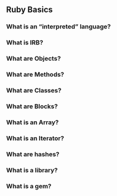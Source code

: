 ## Ruby Basics

### What is an “interpreted” language?

### What is IRB?

### What are Objects?

### What are Methods?

### What are Classes?

### What are Blocks?

### What is an Array?

### What is an Iterator?

### What are hashes?

### What is a library?

### What is a gem?
